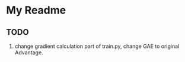 # My Readme

## TODO

1. change gradient calculation part of train.py, change GAE to original Advantage.
